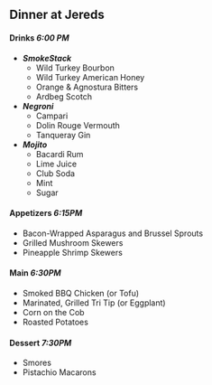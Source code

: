 ## Dinner at Jereds
#### Drinks *6:00 PM*

* ***SmokeStack***
    - Wild Turkey Bourbon
    - Wild Turkey American Honey
    - Orange & Agnostura Bitters
    <!-- need to get Agnostura Bitters -->
    - Ardbeg Scotch
* ***Negroni***
    - Campari
    - Dolin Rouge Vermouth
    - Tanqueray Gin
    <!-- need to get Gin -->
* ***Mojito***
    - Bacardi Rum
    - Lime Juice
    - Club Soda
    - Mint
    - Sugar
<!-- Ale House Selection? -->

#### Appetizers *6:15PM*

* Bacon-Wrapped Asparagus and Brussel Sprouts
* Grilled Mushroom Skewers
* Pineapple Shrimp Skewers

#### Main *6:30PM*

* Smoked BBQ Chicken (or Tofu)
* Marinated, Grilled Tri Tip (or Eggplant)
* Corn on the Cob
* Roasted Potatoes

#### Dessert *7:30PM*

* Smores
* Pistachio Macarons
